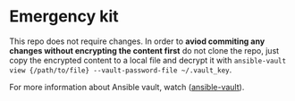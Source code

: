 # Emergency kit

This repo does not require changes. In order to **aviod commiting any changes without encrypting the content first** do not clone the repo, just copy the encrypted content to a local file and decrypt it with `ansible-vault view {/path/to/file} --vault-password-file ~/.vault_key`.

For more information about Ansible vault, watch ([ansible-vault](https://www.youtube.com/watch?v=xeBnAbmt3Wk)).
